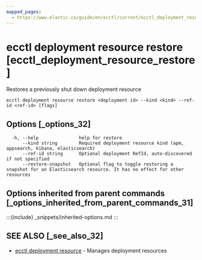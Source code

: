 ```yaml
---
mapped_pages:
  - https://www.elastic.co/guide/en/ecctl/current/ecctl_deployment_resource_restore.html
---
```


# ecctl deployment resource restore [ecctl_deployment_resource_restore]

Restores a previously shut down deployment resource

```
ecctl deployment resource restore <deployment id> --kind <kind> --ref-id <ref-id> [flags]
```


## Options [_options_32]

```
  -h, --help               help for restore
      --kind string        Required deployment resource kind (apm, appsearch, kibana, elasticsearch)
      --ref-id string      Optional deployment RefId, auto-discovered if not specified
      --restore-snapshot   Optional flag to toggle restoring a snapshot for an Elasticsearch resource. It has no effect for other resources
```


## Options inherited from parent commands [_options_inherited_from_parent_commands_31]

:::{include} _snippets/inherited-options.md
:::


## SEE ALSO [_see_also_32]

* [ecctl deployment resource](/reference/ecctl_deployment_resource.md)	 - Manages deployment resources

